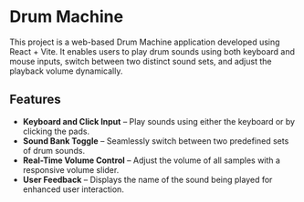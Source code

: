 # Drum Machine

This project is a web-based Drum Machine application developed using React + Vite. It enables users to play drum sounds using both keyboard and mouse inputs, switch between two distinct sound sets, and adjust the playback volume dynamically.

## Features

- **Keyboard and Click Input** – Play sounds using either the keyboard or by clicking the pads.
- **Sound Bank Toggle** – Seamlessly switch between two predefined sets of drum sounds.
- **Real-Time Volume Control** – Adjust the volume of all samples with a responsive volume slider.
- **User Feedback** – Displays the name of the sound being played for enhanced user interaction.
